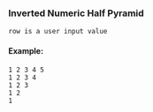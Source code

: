 ### Inverted Numeric Half Pyramid
	row is a user input value
#### Example:
	1 2 3 4 5
	1 2 3 4
	1 2 3
	1 2
	1
